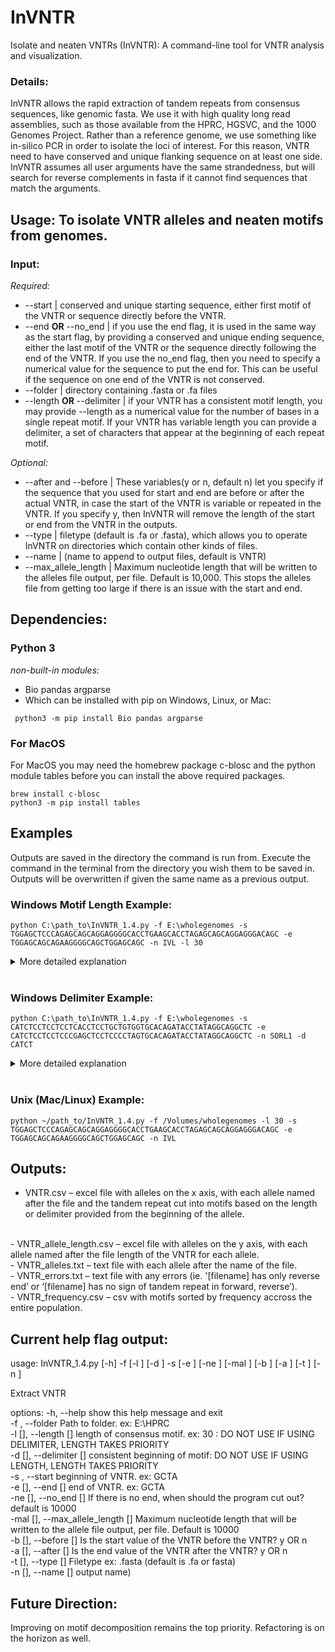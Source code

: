 # InVNTR
Isolate and neaten VNTRs (InVNTR): A command-line tool for VNTR analysis and visualization.
### Details:
InVNTR allows the rapid extraction of tandem repeats from consensus sequences, like genomic fasta. We use it with high quality long read assemblies, such as those available from the HPRC, HGSVC, and the 1000 Genomes Project. Rather than a reference genome, we use something like in-silico PCR in order to isolate the loci of interest. For this reason, VNTR need to have conserved and unique flanking sequence on at least one side. InVNTR assumes all user arguments have the same strandedness, but will search for reverse complements in fasta if it cannot find sequences that match the arguments.

## Usage: To isolate VNTR alleles and neaten motifs from genomes.
### Input: 
*Required:*
- --start | conserved and unique starting sequence, either first motif of the VNTR or sequence directly before the VNTR.
- --end **OR** --no_end | if you use the end flag, it is used in the same way as the start flag, by providing a conserved and unique ending sequence, either the last motif of the VNTR or the sequence directly following the end of the VNTR. If you use the no_end flag, then you need to specify a numerical value for the sequence to put the end for. This can be useful if the sequence on one end of the VNTR is not conserved.
- --folder | directory containing .fasta or .fa files
- --length **OR** --delimiter | if your VNTR has a consistent motif length, you may provide --length as a numerical value for the number of bases in a single repeat motif. If your VNTR has variable length you can provide a delimiter, a set of characters that appear at the beginning of each repeat motif.

*Optional:*
- --after and --before | These variables(y or n, default n) let you specify if the sequence that you used for start and end are before or after the actual VNTR, in case the start of the VNTR is variable or repeated in the VNTR. If you specify y, then InVNTR will remove the length of the start or end from the VNTR in the outputs.
- --type | filetype (default is .fa or .fasta), which allows you to operate InVNTR on directories which contain other kinds of files.
- --name | (name to append to output files, default is VNTR)
- --max_allele_length | Maximum nucleotide length that will be written to the alleles file output, per file. Default is 10,000. This stops the alleles file from getting too large if there is an issue with the start and end.


## Dependencies:
### Python 3
*non-built-in modules:*
- Bio pandas argparse
- Which can be installed with pip on Windows, Linux, or Mac:
```
 python3 -m pip install Bio pandas argparse 
```

### For MacOS

For MacOS you may need the homebrew package c-blosc and the python module tables before you can install the above required packages.

```
brew install c-blosc
python3 -m pip install tables
```

## Examples
Outputs are saved in the directory the command is run from. Execute the command in the terminal from the directory you wish them to be saved in. Outputs will be overwritten if given the same name as a previous output.
### Windows Motif Length Example: 
~~~~
python C:\path_to\InVNTR_1.4.py -f E:\wholegenomes -s TGGAGCTCCCAGAGCAGCAGGAGGGGCACCTGAAGCACCTAGAGCAGCAGGAGGGACAGC -e TGGAGCAGCAGAAGGGGCAGCTGGAGCAGC -n IVL -l 30
~~~~
<details>
<summary>More detailed explanation</summary>
This example extracts the IVL VNTR. The IVL VNTR is ideal for the motif length option because it has a consistent motif length of 30. In this example the start is the first two motifs, as together they are consistent accross alleles, but the sequence in unique in the genome. The end is the last motif.  

</details> 
<br />

### Windows Delimiter Example: 
~~~~
python C:\path_to\InVNTR_1.4.py -f E:\wholegenomes -s CATCTCCTCCTCCTCACCTCCTGCTGTGGTGCACAGATACCTATAGGCAGGCTC -e CATCTCCTCCTCCCGAGCTCCTCCCCTAGTGCACAGATACCTATAGGCAGGCTC -n SORL1 -d CATCT
~~~~
<details>
<summary>More detailed explanation</summary>
This example extracts the SORL1 VNTR. The SORL1 VNTR is ideal for the delimiter option because it has a consistent sequence at the start of each motif, despite variable length.

</details> 
<br />

### Unix (Mac/Linux) Example: 
~~~~
python ~/path_to/InVNTR_1.4.py -f /Volumes/wholegenomes -l 30 -s TGGAGCTCCCAGAGCAGCAGGAGGGGCACCTGAAGCACCTAGAGCAGCAGGAGGGACAGC -e TGGAGCAGCAGAAGGGGCAGCTGGAGCAGC -n IVL
~~~~
## Outputs:
- VNTR.csv – excel file with alleles on the x axis, with each allele named after the file and the tandem repeat cut into motifs based on the length or delimiter provided from the beginning of the allele.
<br />
- VNTR_allele_length.csv – excel file with alleles on the y axis, with each allele named after the file length of the VNTR for each allele.
<br />
- VNTR_alleles.txt – text file with each allele after the name of the file.
<br />
- VNTR_errors.txt – text file with any errors (ie. '[filename] has only reverse end’ or ‘[filename] has no sign of tandem repeat in forward, reverse’).
<br />
- VNTR_frequency.csv – csv with motifs sorted by frequency accross the entire population. 
<br />

## Current help flag output:

usage: InVNTR_1.4.py [-h] -f  [-l ] [-d ] -s  [-e ] [-ne ] [-mal ] [-b ] [-a ] [-t ] [-n ]

Extract VNTR

options:
  -h, --help            show this help message and exit <br />
  -f , --folder         Path to folder. ex: E:\HPRC <br />
  -l [], --length []    length of consensus motif. ex: 30 : DO NOT USE IF USING DELIMITER, LENGTH TAKES PRIORITY <br />
  -d [], --delimiter []
                        consistent beginning of motif: DO NOT USE IF USING LENGTH, LENGTH TAKES PRIORITY <br />
  -s , --start          beginning of VNTR. ex: GCTA <br />
  -e [], --end []       end of VNTR. ex: GCTA <br />
  -ne [], --no_end []   If there is no end, when should the program cut out? default is 10000 <br />
  -mal [], --max_allele_length []
                        Maximum nucleotide length that will be written to the allele file output, per file. Default is 10000 <br />
  -b [], --before []    Is the start value of the VNTR before the VNTR? y OR n <br />
  -a [], --after []     Is the end value of the VNTR after the VNTR? y OR n <br />
  -t [], --type []      Filetype ex: .fasta (default is .fa or fasta) <br />
  -n [], --name []      output name) <br />

## Future Direction:
Improving on motif decomposition remains the top priority. Refactoring is on the horizon as well.